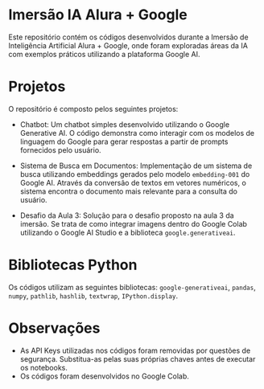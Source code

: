# Imersão IA Alura + Google
Este repositório contém os códigos desenvolvidos durante a Imersão de Inteligência Artificial Alura + Google, onde foram exploradas áreas da IA com exemplos práticos utilizando a plataforma Google AI.

# Projetos
O repositório é composto pelos seguintes projetos:

- Chatbot: Um chatbot simples desenvolvido utilizando o Google Generative AI. O código demonstra como interagir com os modelos de linguagem do Google para gerar respostas a partir de prompts fornecidos pelo usuário.

- Sistema de Busca em Documentos: Implementação de um sistema de busca utilizando embeddings gerados pelo modelo `embedding-001` do Google AI. Através da conversão de textos em vetores numéricos, o sistema encontra o documento mais relevante para a consulta do usuário.

- Desafio da Aula 3: Solução para o desafio proposto na aula 3 da imersão. Se trata de como integrar imagens dentro do Google Colab utilizando o Google AI Studio e a biblioteca `google.generativeai`.

# Bibliotecas Python
Os códigos utilizam as seguintes bibliotecas: `google-generativeai`, `pandas`, `numpy`, `pathlib`, `hashlib`, `textwrap`, `IPython.display`.

# Observações
- As API Keys utilizadas nos códigos foram removidas por questões de segurança. Substitua-as pelas suas próprias chaves antes de executar os notebooks.
- Os códigos foram desenvolvidos no Google Colab.
